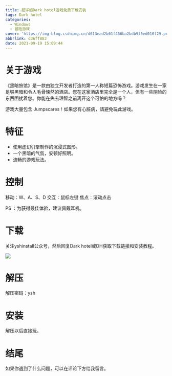 ```yaml
---
title: 超详细Dark hotel游戏免费下载安装
tags: Dark hotel
categories:
  - Windows
  - 冒险游戏
cover: 'https://img-blog.csdnimg.cn/d613ead2b61f466ba2bdb9f5ed010f29.png'
abbrlink: d36ff883
date: 2021-09-19 15:09:44
---
```


# 关于游戏
《黑暗旅馆》是一款由独立开发者打造的第一人称短篇恐怖游戏。游戏发生在一家足够黑暗和令人毛骨悚然的酒店。您在这家酒店里完全是一个人，但有一些阴险的东西困扰着您。你能在失去理智之前离开这个可怕的地方吗？

游戏大量包含 Jumpscares！如果您有心脏病，请避免玩此游戏。

# 特征
- 使用虚幻引擎制作的沉浸式图形。
- 一个黑暗的气氛，安顿好照明。
- 流畅的游戏玩法。

# 控制
移动：W、A、S、D
交互：鼠标左键
焦点：滚动点击

PS ：为获得最佳体验，建议佩戴耳机。

# 下载
关注yshinstall公众号，然后回复Dark hotel或DH获取下载链接和安装教程。

![](https://img-blog.csdnimg.cn/f824f9d6c4ca40549a3d02de1938c17c.jpg#pic_center)

# 解压
解压密码：ysh

# 安装
解压以后直接玩。

# 结尾
如果你遇到了什么问题，可以在评论下方给我留言。

